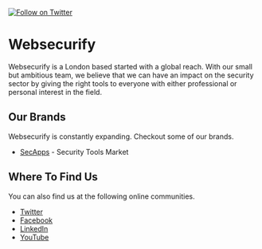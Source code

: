 [![Follow on Twitter](https://img.shields.io/twitter/follow/websecurify.svg?logo=twitter)](https://twitter.com/websecurify)

# Websecurify

Websecurify is a London based started with a global reach. With our small but ambitious team, we believe that we can have an impact on the security sector by giving the right tools to everyone with either professional or personal interest in the field.

## Our Brands

Websecurify is constantly expanding. Checkout some of our brands.

* [SecApps](https://secapps.com) - Security Tools Market

## Where To Find Us

You can also find us at the following online communities.

* [Twitter](https://twitter.com/websecurify)
* [Facebook](https://facebook.com/websecurify)
* [LinkedIn](https://www.linkedin.com/company/websecurify)
* [YouTube](https://www.youtube.com/user/websecurify)
